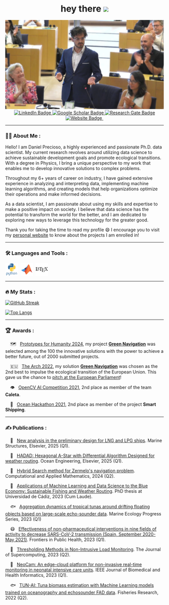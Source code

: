 <div id="header" align="center">
  <h1>
    hey there
    <img src="https://media.giphy.com/media/hvRJCLFzcasrR4ia7z/giphy.gif" width="30px"/>
  </h1>
  <!-- Picture -->
  <a href="https://youtu.be/T2VRDSczxVM"><img src="https://github.com/daniprec/daniprec.github.io/blob/main/images/2023-06-07-pitch.png" width="600"/></a>
  <!-- Badges -->
  <div id="badges">
    <!-- Linkedin -->
    <a href="https://www.linkedin.com/in/daniel-precioso-garcelan">
      <img src="https://img.shields.io/badge/LinkedIn-blue?style=for-the-badge&logo=linkedin&logoColor=white" alt="LinkedIn Badge"/>
    </a>
    <!-- Google Scholar -->
    <a href="https://scholar.google.com/citations?user=vr6z5FwAAAAJ&hl=en">
      <img src="https://img.shields.io/badge/Google-Scholar-lightgrey" alt="Google Scholar Badge"/>
    </a>
    <!-- Research Gate -->
    <a href="https://www.researchgate.net/profile/Daniel-Precioso-Garcelan">
      <img src="https://img.shields.io/badge/Research-Gate-9cf" alt="Research Gate Badge"/>
    </a>
    <!-- Personal website -->
    <a href="https://daniprec.github.io/">
      <img src="https://img.shields.io/badge/My-Website-red" alt="Website Badge"/>
    </a>
    <!-- Profile views -->
    <img src="https://komarev.com/ghpvc/?username=daniprec&style=flat-square&color=blue" alt=""/>
  </div>
</div>

---

### :man_technologist: About Me :

Hello! I am Daniel Precioso, a highly experienced and passionate Ph.D. data scientist. My current research revolves around utilizing data science to achieve sustainable development goals and promote ecological transitions. With a degree in Physics, I bring a unique perspective to my work that enables me to develop innovative solutions to complex problems.

Throughout my 6+ years of career on industry, I have gained extensive experience in analyzing and interpreting data, implementing machine learning algorithms, and creating models that help organizations optimize their operations and make informed decisions.

As a data scientist, I am passionate about using my skills and expertise to make a positive impact on society. I believe that data science has the potential to transform the world for the better, and I am dedicated to exploring new ways to leverage this technology for the greater good.

Thank you for taking the time to read my profile 😄
I encourage you to visit my [personal website](https://danielprecioso.com/) to know about the projects I am enrolled in!

---

### :hammer_and_wrench: Languages and Tools :

<div>
  <img src="https://github.com/devicons/devicon/blob/master/icons/python/python-original-wordmark.svg" title="Python" alt="Python" width="40" height="40"/>&nbsp;
  <img src="https://github.com/devicons/devicon/blob/master/icons/matlab/matlab-original.svg" title="Matlab" alt="Matlab" width="40" height="40"/>&nbsp;
  <img src="https://github.com/devicons/devicon/blob/master/icons/latex/latex-original.svg" title="Latex" alt="Latex" width="40" height="40"/>&nbsp;
</div>

---

### :fire: My Stats :

[![GitHub Streak](http://github-readme-streak-stats.herokuapp.com?user=daniprec&theme=dark&background=000000)](https://git.io/streak-stats)

[![Top Langs](https://github-readme-stats.vercel.app/api/top-langs/?username=daniprec&layout=compact&theme=vision-friendly-dark)](https://github.com/anuraghazra/github-readme-stats)

---

### :trophy: Awards :

&nbsp;&nbsp;&nbsp; :world_map: &nbsp; [Prototypes for Humanity 2024](https://www.prototypesforhumanity.com/), my project [**Green Navigation**](https://greenavigation.com/) was selected among the 100 the innovative solutions with the power to achieve a better future, out of 2000 submitted projects.

&nbsp;&nbsp;&nbsp; :eu: &nbsp; [The Arch 2022](https://youtu.be/T2VRDSczxVM), my solution [**Green Navigation**](https://greenavigation.com/) was chosen as the 2nd best to impulse the ecological transition of the European Union. This gave us the chance to [pitch at the European Parliament](https://youtu.be/T2VRDSczxVM)!

&nbsp;&nbsp;&nbsp; :eye: &nbsp; [OpenCV AI Competition 2021](https://opencv.org/opencv-ai-competition-2021/), 2nd place as member of the team **Caleta**.

&nbsp;&nbsp;&nbsp; :ocean: &nbsp; [Ocean Hackathon 2021](https://www.youtube.com/watch?v=nzPbj88IV0c&t=5300s), 2nd place as member of the project **Smart Shipping**.

---

### :writing_hand: Publications :

&nbsp;&nbsp;&nbsp; :ship: &nbsp; [New analysis in the preliminary design for LNG and LPG ships](https://doi.org/10.1016/j.marstruc.2025.103863). Marine Structures, Elsevier, 2025 (Q1).

&nbsp;&nbsp;&nbsp; :ship: &nbsp; [HADAD: Hexagonal A-Star with Differential Algorithm Designed for weather routing](https://doi.org/10.1016/j.oceaneng.2024.120050). Ocean Engineering, Elsevier, 2025 (Q1).

&nbsp;&nbsp;&nbsp; :ship: &nbsp; [Hybrid Search method for Zermelo's navigation problem](https://doi.org/10.1007/s40314-024-02756-w). Computational and Applied Mathematics, 2024 (Q2).

&nbsp;&nbsp;&nbsp; :book: &nbsp;  [Applications of Machine Learning and Data Science to the Blue Economy: Sustainable Fishing and Weather Routing](https://rodin.uca.es/handle/10498/29451). PhD thesis at Universidad de Cádiz, 2023 (Cum Laude).

&nbsp;&nbsp;&nbsp; :fish: &nbsp; [Aggregation dynamics of tropical tunas around drifting floating objects based on large-scale echo-sounder data](https://doi.org/10.3354/meps14338). Marine Ecology Progress Series, 2023 (Q1)

&nbsp;&nbsp;&nbsp; :mask: &nbsp; [Effectiveness of non-pharmaceutical interventions in nine fields of activity to decrease SARS-CoV-2 transmission (Spain, September 2020-May 2021)](https://doi.org/10.3389/fpubh.2023.1061331). Frontiers in Public Health, 2023 (Q1).

&nbsp;&nbsp;&nbsp; :electric_plug: &nbsp; [Thresholding Methods in Non-Intrusive Load Monitoring](https://doi.org/10.1007/s11227-023-05149-8). The Journal of Supercomputing, 2023 (Q2).

&nbsp;&nbsp;&nbsp; :baby_bottle: &nbsp; [NeoCam: An edge-cloud platform for non-invasive real-time monitoring in neonatal intensive care units](https://doi.org/10.1109/JBHI.2023.3240245). IEEE Journal of Biomedical and Health Informatics, 2023 (Q1).

&nbsp;&nbsp;&nbsp; :fish: &nbsp; [TUN-AI: Tuna biomass estimation with Machine Learning models trained on oceanography and echosounder FAD data](https://doi.org/10.1016/j.fishres.2022.106263). Fisheries Research, 2022 (Q2).
